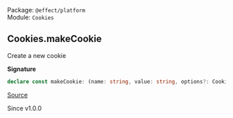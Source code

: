 Package: `@effect/platform`<br />
Module: `Cookies`<br />

## Cookies.makeCookie

Create a new cookie

**Signature**

```ts
declare const makeCookie: (name: string, value: string, options?: Cookie["options"] | undefined) => Either.Either<Cookie, CookiesError>
```

[Source](https://github.com/Effect-TS/effect/tree/main/packages/platform/src/Cookies.ts#L326)

Since v1.0.0